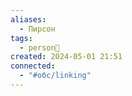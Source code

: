 ```yaml
---
aliases:
  - Пирсон
tags:
  - person👤
created: 2024-05-01 21:51
connected:
  - "#обс/linking"
---
```





